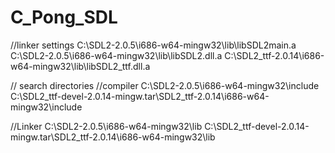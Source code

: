 # C_Pong_SDL


//linker settings
C:\SDL2-2.0.5\i686-w64-mingw32\lib\libSDL2main.a
C:\SDL2-2.0.5\i686-w64-mingw32\lib\libSDL2.dll.a
C:\SDL2_ttf-2.0.14\i686-w64-mingw32\lib\libSDL2_ttf.dll.a

// search directories 
//compiler
C:\SDL2-2.0.5\i686-w64-mingw32\include
C:\SDL2_ttf-devel-2.0.14-mingw.tar\SDL2_ttf-2.0.14\i686-w64-mingw32\include

//Linker
C:\SDL2-2.0.5\i686-w64-mingw32\lib
C:\SDL2_ttf-devel-2.0.14-mingw.tar\SDL2_ttf-2.0.14\i686-w64-mingw32\lib
